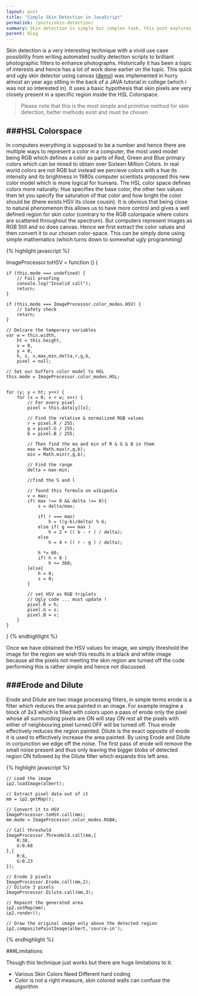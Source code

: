 ```yaml
---
layout: post
title: "Simple Skin Detection in JavaScript"
permalink: /posts/skin-detection/
summary: Skin detection is simple but complex task, this post explores the possibility of writing a skin detector in javascript, using the canvas api in html5 and considering the color model.
parent: blog
---
```


Skin detection is a very interesting technique with a vivid use case possibility from writing automated
nudity detection scripts to brilliant photographic filters to enhance photographs. Historically it has been
a topic of interests and hence has a lot of work done earlier on the topic. This quick and ugly skin detector using 
canvas ([demo](http://codepen.io/darkyen/pen/ubBHt)) was implemented in hurry almost an year ago sitting in the back 
of a JAVA tutorial in college (which i was not so interested in). It uses a basic hypothesis that skin pixels are very
closely present in a specific region inside the HSL Colorspace.

> Please note that this is the most simple and primitive method for skin detection, better methods exist and must be chosen

###HSL Colorspace
--
In computers everything is supposed to be a number and hence there are multiple ways to represent a color in a computer,
the most used model being RGB which defines a color as parts of Red, Green and Blue primary colors which can be mixed to obtain
over Sixteen Million Colors. In real world colors are not RGB but instead we percieve colors with a hue its intensity and its brightness
in 1980s computer scientists proposed this new color model which is more logical for humans. The HSL color space defines colors more naturally: Hue specifies the base color, the other two values then let you specify the saturation of that color and how bright the color should be (there exists HSV its close cousin). It is obvious that being close to natural phenomenon this allows us to have more control
and gives a well defined region for skin color (contrary to the RGB colorspace where colors are scattered throughout the spectrum). But computers represent images as RGB Still and so does canvas. Hence we first extract the color values and then convert it to our chosen color-space. This can be simply done using simple mathematics (which turns down to somewhat ugly programming)

{% highlight javascript %}


ImageProcessor.toHSV = function () {

    if (this.mode === undefined) {
    	// Fail proofing
        console.log("Invalid call");
        return;
    }
    
    if (this.mode === ImageProcessor.color_modes.HSV) {
    	// Safety check
        return;
    }

    // Delcare the temporary variables
    var w = this.width,
        ht = this.height,
        x = 0,
        y = 0,
        h, s, v,max,min,delta,r,g,b,
        pixel = null;

    // Set our buffers color model to HSL
    this.mode = ImageProcessor.color_modes.HSL;


    for (y; y < ht; y++) {
        for (x = 0; x < w; x++) {
    		// For every pixel 
            pixel = this.data[y][x];
            
            // Find the relative & normalized RGB values
            r = pixel.R / 255;
            g = pixel.G / 255;
            b = pixel.B / 255;

            // Then find the ma and min of R & G & B in them
            max = Math.max(r,g,b);
            min = Math.min(r,g,b);

            // Find the range
            delta = max-min;

            //find the S and l

            // found this formula on wikipedia
            v = max;
            if( max !== 0 && delta !== 0){
                s = delta/max;

                if( r === max)
                    h = ((g-b)/delta) % 6;
                else if( g === max )
	    	        h = 2 + (( b - r ) / delta);
	            else
		            h = 4 + (( r - g ) / delta);
	            
                h *= 60;
	            if( h < 0 )
		            h += 360;
            }else{
                h = 0;
                s = 0;
            }
            
            // set HSV as RGB triplets
            // Ugly code ... must update !
            pixel.R = h;
            pixel.G = s;
            pixel.B = v;
        }
    }
}
{% endhighlight %}


Once we have obtained the HSV values for image, we simply threshold the image for the region we wish
this results in a black and white image because all the pixels not meeting the skin region are turned off
the code performing this is rather simple and hence not discussed.


###Erode and Dilute
--
Erode and Dilute are two image processing filters, in simple terms erode is a filter which reduces the area
painted in an image. For example imagine a block of 3x3 which is filled with colors upon a pass of erode 
only the pixel whose all surrounding pixels are ON will stay ON rest all the pixels with either of neighbouring
pixel turned OFF will be turned off. Thus erode effectively reduces the region painted. Dilute is the exact opposite
of erode it is used to effectively increase the area painted. By using Erode and Dilute in conjunction we edge off the noise.
The first pass of erode will remove the small noise present and thus only leaving the bigger blobs of detected region ON followed
by the Dilute filter which expands this left area.

{% highlight javascript %}

	// Load the image 
	ip2.loadImage(albert);

	// Extract pixel data out of it
    mm = ip2.getMap();

    // Convert it to HSV
    ImageProcessor.toHSV.call(mm);
    mm.mode = ImageProcessor.color_modes.RGBA;
    
    // Call threshold
    ImageProcessor.ThresHold.call(mm,{
        R:38,
        G:0.68
    },{
        R:6,
        G:0.23
    });

    // Erode 2 pixels
    ImageProcessor.Erode.call(mm,2);
    // Dilute 3 pixels        
    ImageProcessor.Dilute.call(mm,3);

    // Repaint the generated area
    ip2.setMap(mm);
    ip2.render();

    // Draw the original image only above the detected region
    ip2.compositePaintImage(albert,'source-in');
{% endhighlight %}

###Limitations

Though this technique just works but there are huge limitations to it.

* Various Skin Colors Need Different hard coding
* Color is not a right measure, skin colored walls can confuse the algorithm

